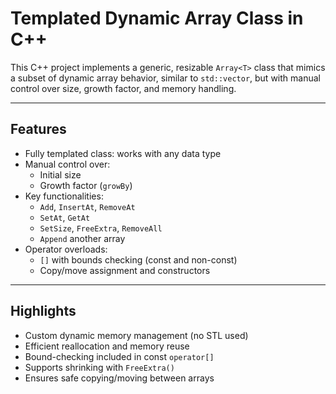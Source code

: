 # Templated Dynamic Array Class in C++

This C++ project implements a generic, resizable `Array<T>` class that mimics a subset of dynamic array behavior, similar to `std::vector`, but with manual control over size, growth factor, and memory handling.

---

## Features

- Fully templated class: works with any data type
- Manual control over:
  - Initial size
  - Growth factor (`growBy`)
- Key functionalities:
  - `Add`, `InsertAt`, `RemoveAt`
  - `SetAt`, `GetAt`
  - `SetSize`, `FreeExtra`, `RemoveAll`
  - `Append` another array
- Operator overloads:
  - `[]` with bounds checking (const and non-const)
  - Copy/move assignment and constructors

---

## Highlights

- Custom dynamic memory management (no STL used)
- Efficient reallocation and memory reuse
- Bound-checking included in const `operator[]`
- Supports shrinking with `FreeExtra()`
- Ensures safe copying/moving between arrays
